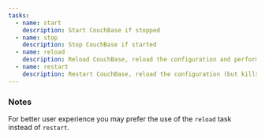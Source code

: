 ```yaml
---
tasks:
  - name: start
    description: Start CouchBase if stopped
  - name: stop
    description: Stop CouchBase if started
  - name: reload
    description: Reload CouchBase, reload the configuration and perform a graceful restart
  - name: restart
    description: Restart CouchBase, reload the configuration (but kills existing connection)
---
```


### Notes

For better user experience you may prefer the use of the `reload` task instead of `restart`.
